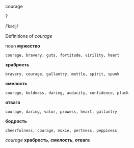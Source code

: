 courage

?

/ˈkərij/

Definitions of _courage_

noun
**мужество**

    courage, bravery, guts, fortitude, virility, heart
**храбрость**

    bravery, courage, gallantry, mettle, spirit, spunk
**смелость**

    courage, boldness, daring, audacity, confidence, pluck
**отвага**

    courage, daring, valor, prowess, heart, gallantry
**бодрость**

    cheerfulness, courage, moxie, pertness, peppiness

_courage_
**храбрость**, **смелость**, **отвага**